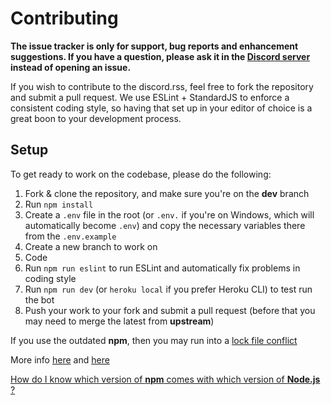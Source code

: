 # Contributing

**The issue tracker is only for support, bug reports and enhancement suggestions. If you have a question, please ask it in the [Discord server](https://discord.gg/WPWRyxK) instead of opening an issue.**

If you wish to contribute to the discord.rss, feel free to fork the repository and submit a
pull request. We use ESLint + StandardJS to enforce a consistent coding style, so having that set up in your editor of choice
is a great boon to your development process.

## Setup

To get ready to work on the codebase, please do the following:

1. Fork & clone the repository, and make sure you're on the **dev** branch
2. Run `npm install`
3. Create a `.env` file in the root (or `.env.` if you're on Windows, which will automatically become `.env`) and copy the necessary variables there from the `.env.example`
4. Create a new branch to work on
5. Code
6. Run `npm run eslint` to run ESLint and automatically fix problems in coding style
7. Run `npm run dev` (or `heroku local` if you prefer Heroku CLI) to test run the bot
8. Push your work to your fork and submit a pull request (before that you may need to merge the latest from **upstream**)

If you use the outdated **npm**, then you may run into a [lock file conflict](https://docs.npmjs.com/files/package-locks#resolving-lockfile-conflicts)

More info [here](https://github.com/npm/npm/issues/20434) and [here](https://github.com/npm/npm/issues/20891)

[How do I know which version of **npm** comes with which version of **Node.js** ?](https://nodejs.org/en/download/releases/)
